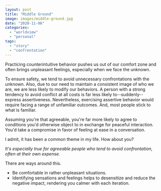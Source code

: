 ```yaml
---
layout: post
title: "Middle Ground"
image: images/middle-ground.jpg
date: "2020-11-06"
categories: 
  - "worldview"
  - "personal"
tags:
  - "story"
  - "confrontation"
---
```


Practicing counterintuitive behavior pushes us out of our comfort zone and often brings unpleasant feelings, especially when we face the unknown.

To ensure safety, we tend to avoid unnecessary confrontations with the unknown. Also, due to our need to maintain a consistent image of who we are, we are less likely to modify our behaviors. A person with a strong tendency to avoid conflict at all costs is far less likely to--suddenly--express assertiveness. Nevertheless, exercising assertive behavior would require facing a range of unfamiliar outcomes. And, most people stick to what is familiar.

Assuming you're that agreeable, you're far more likely to agree to conditions you'd otherwise object to in exchange for peaceful interaction. You'd take a compromise in favor of feeling at ease in a conversation.

I admit, it has been a common theme in my life. How about you?

*It's especially true for agreeable people who tend to avoid confrontation, often at their own expense.*

There are ways around this. 
- Be comfortable in rather unpleasant situations. 
- Identifying sensations and feelings helps to desensitize and reduce the negative impact, rendering you calmer with each iteration.

<!-- ## Discussion

A major part of forging a good deal is having a good conversation. It is within the conversation that the *middle ground* is defined. The middle ground is a mutable variable that depends on factors like market, expectations, personalities, etc. Some of those factors are beyond our control, but some are'nt, and we want to bring them up in a discussion to potentially set the middle ground in our favor.

Here's a little story. Me and my family are moving to a new place and we need transportation services. I had a recommendation of a guy, and he has offered a price of around 600$, to which I said: "I don't know how we're gonna afford that, we have lots of expenses and a tight budget", I paused, and then said "Is it unreasonable for you to do it for 350$?", he said "No, I can't do that", I wasn't surprised, but I wanted to make his price seem like a big overprice for me. "I understand", I said, "How can you help us?", I asked. "Hmm.. 530$", he said, which is a discount but still wasn't a price I could pay. "I really appreciate your offer. and I'd like to keep working with you in the future because I heard really good recommendations. It's important for me to work with trusted people like yourself. I'd like that we'll both be happy. 470$ is a price that sounds fair to me, how does that sound to you?". He said "OK".

That was the first time I went that far. My wife overheard the conversation and when I cut his price by half she whispered "WHAT THE \*\*\*\*?!". Neither of us is used to that kind of communication, in fact, as I mentioned above we avoid it at all costs. For me, it has opened doors of possibilities, for my wife though, it remains to be an uncomfortable situation. The other day we were shopping for a Refrigerator and we received an offer from the salesman. I tried to negotiate a better offer while sensing my wife's discomfort standing right next to me and convincing me we got a generous offer. She asked me to stop and told me next time she won't be coming with me because she doesn't like the back and forth feeling. She's got a point, I'm a newbie at this. I've never done that consciously, I'd innocently ask if we can get a discount and stop right there no matter the answer. Now, I am more persistent, trying tactics, and failing miserably.

The salesman creates a false middle-ground and then offers a slightly lower price forming an illusion that he sets you with a generous, exclusive discount. It works! We buy that every time. In the best-case scenario we compare prices online and find out the offer we got is barely competing with online stores. If the salesman offers all discounts in the first 2 minutes of interaction with you, then he does so with every potential customer. Meaning, it's not a discount, not really. It's the price, he just wants you to feel like you're getting a discount already, so you're less likely to ask for a better price because he's already "giving" you a nice price. There is almost always a better price. However, there is a chance you're talking to a sales-guy who hasn't the authority to offer "further" discounts, and he doesn't want to bother his boss and tries his best to persuade you even if it means losing the deal with you altogether.

Middle grounds exists in various areas in life like relationships, sales, work, goals, etc. We are taught not to question those and agree to the middle grounds that are decided for us. I'd like to believe it's in our power to question this status quo and offer negotiable grounds upon which we can build new foundations. Don't settle for a compromise because you're afraid or uncomfortable setting different rules, standards, and expectations. -->
